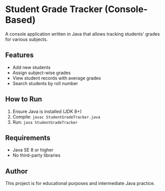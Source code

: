 
# Student Grade Tracker (Console-Based)

A console application written in Java that allows tracking students' grades for various subjects.

## Features

- Add new students
- Assign subject-wise grades
- View student records with average grades
- Search students by roll number

## How to Run

1. Ensure Java is installed (JDK 8+)
2. Compile: `javac StudentGradeTracker.java`
3. Run: `java StudentGradeTracker`

## Requirements

- Java SE 8 or higher
- No third-party libraries

## Author

This project is for educational purposes and intermediate Java practice.
